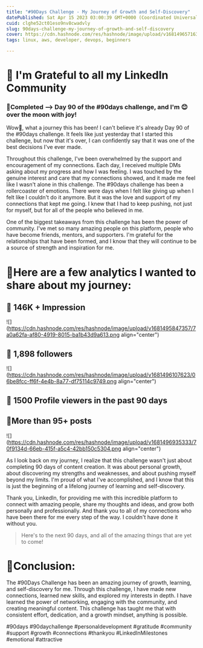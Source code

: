 ```yaml
---
title: "#90Days Challenge - My Journey of Growth and Self-Discovery"
datePublished: Sat Apr 15 2023 03:00:39 GMT+0000 (Coordinated Universal Time)
cuid: clghe52ct01eso9nv8cwadvly
slug: 90days-challenge-my-journey-of-growth-and-self-discovery
cover: https://cdn.hashnode.com/res/hashnode/image/upload/v1681496571631/542e0360-cc5c-443c-944d-08db3a06a518.png
tags: linux, aws, developer, devops, beginners

---
```


# **📍 I'm Grateful to all my LinkedIn Community**

### 🎉Completed --&gt; Day 90 of the #90days challenge, and I'm 😊 over the moon with joy!

Wow🎉, what a journey this has been! I can't believe it's already Day 90 of the #90days challenge. It feels like just yesterday that I started this challenge, but now that it's over, I can confidently say that it was one of the best decisions I've ever made.

Throughout this challenge, I've been overwhelmed by the support and encouragement of my connections. Each day, I received multiple DMs asking about my progress and how I was feeling. I was touched by the genuine interest and care that my connections showed, and it made me feel like I wasn't alone in this challenge. The #90days challenge has been a rollercoaster of emotions. There were days when I felt like giving up when I felt like I couldn't do it anymore. But it was the love and support of my connections that kept me going. I knew that I had to keep pushing, not just for myself, but for all of the people who believed in me.

One of the biggest takeaways from this challenge has been the power of community. I've met so many amazing people on this platform, people who have become friends, mentors, and supporters. I'm grateful for the relationships that have been formed, and I know that they will continue to be a source of strength and inspiration for me.

# 📍Here are a few analytics I wanted to share about my journey:

## 📢 146K + Impression

![](https://cdn.hashnode.com/res/hashnode/image/upload/v1681495847357/7a0a62fa-af80-4919-8015-ba1b43d9a613.png align="center")

## 🤝 1,898 followers

![](https://cdn.hashnode.com/res/hashnode/image/upload/v1681496107623/06be8fcc-ff6f-4e4b-8a77-df75114c9749.png align="center")

## 👀 1500 Profile viewers in the past 90 days

## 🚩More than 95+ posts

![](https://cdn.hashnode.com/res/hashnode/image/upload/v1681496935333/70f9134d-66eb-415f-a5c4-42bb150c5304.png align="center")

As I look back on my journey, I realize that this challenge wasn't just about completing 90 days of content creation. It was about personal growth, about discovering my strengths and weaknesses, and about pushing myself beyond my limits. I'm proud of what I've accomplished, and I know that this is just the beginning of a lifelong journey of learning and self-discovery.

Thank you, LinkedIn, for providing me with this incredible platform to connect with amazing people, share my thoughts and ideas, and grow both personally and professionally. And thank you to all of my connections who have been there for me every step of the way. I couldn't have done it without you.

> Here's to the next 90 days, and all of the amazing things that are yet to come!

# 📍Conclusion:

The #90Days Challenge has been an amazing journey of growth, learning, and self-discovery for me. Through this challenge, I have made new connections, learned new skills, and explored my interests in depth. I have learned the power of networking, engaging with the community, and creating meaningful content. This challenge has taught me that with consistent effort, dedication, and a growth mindset, anything is possible.

#90days #90daychallenge #personaldevelopment #gratitude #community #support #growth #connections #thankyou #LinkedInMilestones #emotional #attractive